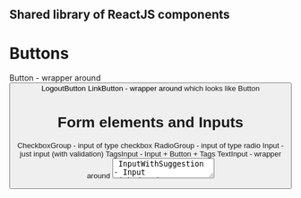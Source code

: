 ## Shared library of ReactJS components

# Buttons

Button - wrapper around <button>
LogoutButton
LinkButton - wrapper around <a> which looks like Button

# Form elements and Inputs

CheckboxGroup - input of type checkbox
RadioGroup - input of type radio
Input - just input (with validation)
TagsInput - Input + Button + Tags
TextInput - wrapper around <textarea>
InputWithSuggestion - Input with dropdown fetching api with given value as search query
Dropdown - input with simple dropdown
Form - wrapper around <form>
TagsWithDropdowns - list of items with selectable levels via dropdown control

# Stateless components

Tags - a list of tags with optional callback on click
ValueTags - Tags with different style/layout

# Special stateless components

JobCard - shows a job role with level of experience
JobCardTemplate - control element for JobCard
Growler - alert bar showing/hiding on dispatched actions (error, success, warning)

--------

review: https://jquense.github.io/react-widgets/docs/#/multiselect?_k=ozi7ev
